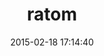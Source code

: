 ---
layout: post
title:  "ratom"
repo:   "seangeo/ratom"
date:   2015-02-18 17:14:40
gemurl: http://github.com/seangeo/ratom
---